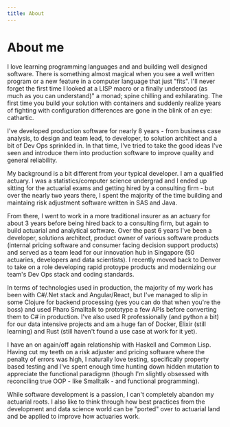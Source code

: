```yaml
---
title: About
---
```


# About me

I love learning programming languages and and building well designed software. There is something almost magical when you see a well written program or a new feature in a computer language that just "fits". I'll never forget the first time I looked at a LISP macro or a finally understood (as much as you can understand)" a monad; spine chilling and exhilarating. The first time you build your solution with containers and suddenly realize years of fighting with configuration differences are gone in the blink of an eye: cathartic.

I've developed production software for nearly 8 years - from business case analysis, to design and team lead, to developer, to solution architect and a bit of Dev Ops sprinkled in. In that time, I've tried to take the good ideas I've seen and introduce them into production software to improve quality and general reliability.

My background is a bit different from your typical developer. I am a qualified actuary. I was a statistics/computer science undergrad and I ended up sitting for the actuarial exams and getting hired by a consulting firm - but over the nearly two years there, I spent the majority of the time building and maintaing risk adjustment software written in SAS and Java.

From there, I went to work in a more traditional insurer as an actuary for about 3 years before being hired back to a consulting firm, but again to build actuarial and analytical software. Over the past 6 years I've been a developer, solutions architect, product owner of various software products (internal pricing software and consumer facing decision support products) and served as a team lead for our innovation hub in Singapore (50 actuaries, developers and data scientists). I recently moved back to Denver to take on a role developing rapid protoype products and modernizing our team's Dev Ops stack and coding standards.

In terms of technologies used in production, the majority of my work has been with C#/.Net stack and Angular/React, but I've managed to slip in some Clojure for backend processing (yes you can do that when you're the boss) and used Pharo Smalltalk to prototype a few APIs before converting them to C# in production. I've also used R professionally (and python a bit) for our data intensive projects and am a huge fan of Docker, Elixir (still learning) and Rust (still haven't found a use case at work for it yet). 

I have an on again/off again relationship with Haskell and Common Lisp. Having cut my teeth on a risk adjuster and pricing software where the penalty of errors was high, I naturally love testing, specifically property based testing and I've spent enough time hunting down hidden mutation to appreciate the functional paradigmn (though I'm slightly obsessed with reconciling true OOP - like Smalltalk - and functional programming).

While software development is a passion, I can't completely abandon my actuarial roots. I also like to think through how best practices from the development and data science world can be "ported" over to actuarial land and be applied to improve how actuaries work.
